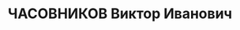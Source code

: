 ---
title: ЧАСОВНИКОВ Виктор Иванович
description: "Род. в 1885, Свердловская обл., Алатаевск [Алапаевск], русский. Проживал:\
  \ с. Егорьевское. Горный инженер \n  Арестован 3 отдел УГБ НКВД Каз.ССР. 07.05.1937.\
  \ Обв. по ст. 58-8, 58-7, 58-11, 58-6 УК РСФСР. Приговор: Верховный суд Казахской\
  \ ССР, 26.02.1938 – ВМН. \n  Реабилитирован ВК ВС СССР 10.09.1964 за отсутствием\
  \ состава преступления"
---